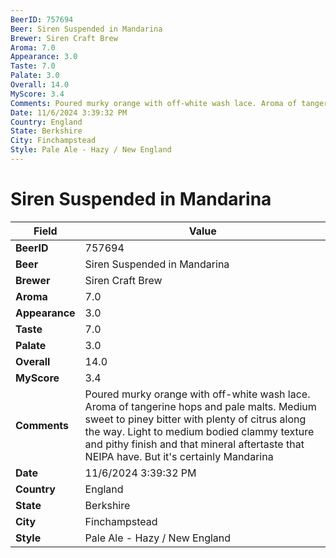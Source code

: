 ```yaml
---
BeerID: 757694
Beer: Siren Suspended in Mandarina
Brewer: Siren Craft Brew
Aroma: 7.0
Appearance: 3.0
Taste: 7.0
Palate: 3.0
Overall: 14.0
MyScore: 3.4
Comments: Poured murky orange with off-white wash lace. Aroma of tangerine hops and pale malts. Medium sweet to piney bitter with plenty of citrus along the way. Light to medium bodied clammy texture and pithy finish and that mineral aftertaste that NEIPA have. But it's certainly Mandarina
Date: 11/6/2024 3:39:32 PM
Country: England
State: Berkshire
City: Finchampstead
Style: Pale Ale - Hazy / New England
---
```


# Siren Suspended in Mandarina

| Field         | Value |
|---------------|-------|
| **BeerID** | 757694 |
| **Beer** | Siren Suspended in Mandarina |
| **Brewer** | Siren Craft Brew |
| **Aroma** | 7.0 |
| **Appearance** | 3.0 |
| **Taste** | 7.0 |
| **Palate** | 3.0 |
| **Overall** | 14.0 |
| **MyScore** | 3.4 |
| **Comments** | Poured murky orange with off-white wash lace. Aroma of tangerine hops and pale malts. Medium sweet to piney bitter with plenty of citrus along the way. Light to medium bodied clammy texture and pithy finish and that mineral aftertaste that NEIPA have. But it's certainly Mandarina |
| **Date** | 11/6/2024 3:39:32 PM |
| **Country** | England |
| **State** | Berkshire |
| **City** | Finchampstead |
| **Style** | Pale Ale - Hazy / New England |
